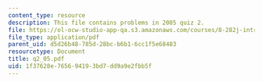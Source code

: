 ```yaml
---
content_type: resource
description: This file contains problems in 2005 quiz 2.
file: https://ol-ocw-studio-app-qa.s3.amazonaws.com/courses/8-282j-introduction-to-astronomy-spring-2006/1f37628e765694193bd7dd9a9e2fbb5f_q2_05.pdf
file_type: application/pdf
parent_uid: d5d26b48-785d-28bc-b6b1-6cc1f5e68483
resourcetype: Document
title: q2_05.pdf
uid: 1f37628e-7656-9419-3bd7-dd9a9e2fbb5f
---
```

